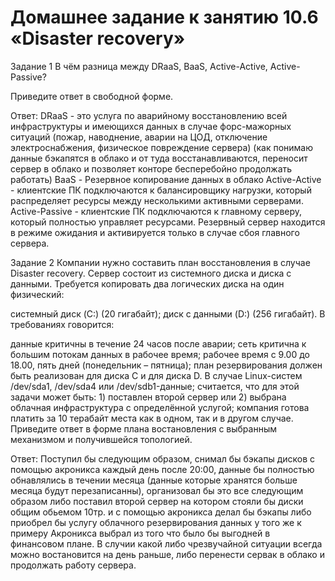 # Домашнее задание к занятию 10.6 «Disaster recovery»



Задание 1
В чём разница между DRaaS, BaaS, Active-Active, Active-Passive?

Приведите ответ в свободной форме.

Ответ:
DRaaS - это услуга по аварийному восстановлению всей инфраструктуры и имеющихся данных в случае форс-мажорных ситуаций (пожар, наводнение, аварии на ЦОД, отключение электроснабжения, физическое повреждение сервера) (как понимаю данные бэкапятся в облако и от туда восстанавливаются, переносит сервер в облако и позволяет конторе бесперебойно продолжать работать)
BaaS - Резервное копирование данных в облако
Active-Active - клиентские ПК подключаются к балансировщику нагрузки, который распределяет ресурсы между несколькими активными серверами.
Active-Passive - клиентские ПК подключаются к главному серверу, который полностью управляет ресурсами. Резервный сервер находится в режиме ожидания и активируется только в случае сбоя главного сервера.


Задание 2
Компании нужно составить план восстановления в случае Disaster recovery. Сервер состоит из системного диска и диска с данными. Требуется копировать два логических диска на один физический:

системный диск (C:) (20 гигабайт);
диск с данными (D:) (256 гигабайт).
В требованиях говорится:

данные критичны в течение 24 часов после аварии;
сеть критична к большим потокам данных в рабочее время;
рабочее время с 9.00 до 18.00, пять дней (понедельник – пятница);
план резервирования должен быть реализован для диска C и для диска D. В случае Linux-систем /dev/sda1, /dev/sda4 или /dev/sdb1-данные;
считается, что для этой задачи может быть: 1) поставлен второй сервер или 2) выбрана облачная инфраструктура с определённой услугой;
компания готова платить за 10 терабайт места как в одном, так и в другом случае.
Приведите ответ в форме плана востановления с выбранным механизмом и получившейся топологией.

Ответ:
Поступил бы следующим образом, снимал бы бэкапы дисков с помощью акроникса каждый день после 20:00, данные бы полностью обнавлялись в течении месяца (данные которые хранятся больше месяца будут перезаписанны), организовал бы это все следующим образом либо поставил второй сервер на котором стояли бы диски общим обьемом 10тр. и с помощью акроникса делал бы бэкапы либо приобрел бы услугу облачного резервирования данных у того же к примеру Акроникса выбрал из того что было бы выгодней в финансовом плане. В случии какой либо чрезвучайной ситуации всегда можно востановится на день раньше, либо перенести сервак в облако и продолжать работу сервера.
